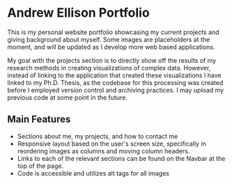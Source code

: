 # Andrew Ellison Portfolio

This is my personal website portfolio showcasing my current projects and giving background about myself. Some images are placeholders at the moment, and will be updated as I develop more web based applications.

My goal with the projects section is to directly show off the results of my research methods in creating visualizations of complex data. However, instead of linking to the application that created these visualizations I have linked to my Ph.D. Thesis, as the codebase for this processing was created before I employed version control and archiving practices. I may upload my previous code at some point in the future.

## Main Features
- Sections about me, my projects, and how to contact me
- Responsive layout based on the user's screen size, specifically in reordering images as columns and moving column headers.
- Links to each of the relevant sections can be found on the Navbar at the top of the page.
- Code is accessible and utilizes alt tags for all images